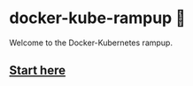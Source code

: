 # docker-kube-rampup :whale2:
Welcome to the Docker-Kubernetes rampup. 

## [Start here](01-welcome.md)
